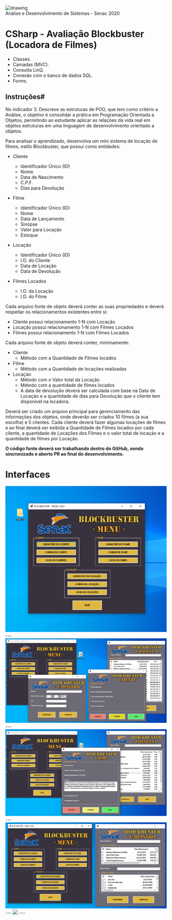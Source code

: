 <img src="https://www.ead.senac.br/arquivo/api/download/publico/1134" alt="drawing" width="400"/><br>
Análise e Desenvolvimento de Sistemas - Senac 2020
# CSharp - Avaliação Blockbuster (Locadora de Filmes)

- Classes.
- Camadas (MVC).
- Consulta LinQ.
- Conexão com o banco de dados SQL.
- Forms.

## Instruções# 

No indicador 3. Descreve as estruturas de POO, que tem como critério a Análise, o objetivo é consolidar a prática em Programação Orientada a Objetos, permitindo ao estudante aplicar as relações da vida real em objetos estruturas em uma linguagem de desenvolvimento orientado a objetos.

Para analisar o aprendizado, desenvolva um mini sistema de locação de filmes, estilo Blockbuster, que possui como entidades:

* Cliente
    - Identificador Único (ID)
    - Nome
    - Data de Nascimento
    - C.P.F.
    - Dias para Devolução
    
* Filme
    - Identificador Único (ID)
    - Nome
    - Data de Lançamento
    - Sinópse
    - Valor para Locação
    - Estoque
    
* Locação
    - Identificador Único (ID)
    - I.D. do Cliente
    - Data de Locação
    - Data de Devolução
    
* Filmes Locados
    - I.D. da Locação
    - I.D. do Filme

Cada arquivo fonte de objeto deverá conter as suas propriedades e deverá respeitar os relacionamentos existentes entre si:
* Cliente possui relacionamento 1-N com Locação
* Locação possui relacionamento 1-N com Filmes Locados
* Filmes possui relacionamento 1-N com Filmes Locados

Cada arquivo fonte de objeto deverá conter, minimamente:
* Cliente
    - Método com a Quantidade de Filmes locados
* Filme
    - Método com a Quantidade de locações realizadas
* Locação
    - Método com o Valor total da Locação
    - Método com a quantidade de filmes locados
    - A data de devolução deverá ser calculada com base na Data de Locação e a quantidade de dias para Devolução que o cliente tem disponível na locadora.

Deverá ser criado um arquivo principal para gerenciamento das informações dos objetos, onde deverão ser criados 10 filmes (a sua escolha) e 5 clientes. Cada cliente deverá fazer algumas locações de filmes e ao final deverá ser exibida a Quantidade de Filmes locados por cada cliente, a quantidade de Locações dos Filmes e o valor total de locação e a quantidade de filmes por Locação.

**O código fonte deverá ser trabalhando dentro do GitHub, sendo sincronizado e aberto PR ao final do desenvolvimento.**

# Interfaces
<img src="/img/principal.png"/>
---
<img src="/img/cadastroCliente.png"/>
---
<img src="/img/consultaFilme.png"/>
---
<img src="/img/locacao.png"/>
---
<img src="/img/consultaLocacao.png.png"/>
---

